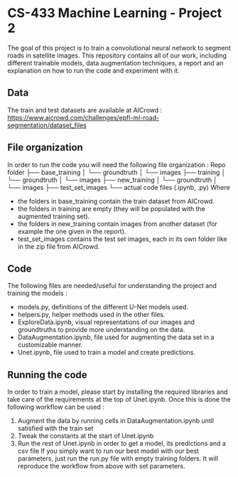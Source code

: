 # CS-433 Machine Learning - Project 2
The goal of this project is to train a convolutional neural network to segment roads in satellite images. This repository contains all of our work, including different trainable models, data augmentation techniques, a report and an explanation on how to run the code and experiment with it.
## Data
The train and test datasets are available at AICrowd : https://www.aicrowd.com/challenges/epfl-ml-road-segmentation/dataset_files
## File organization
In order to run the code you will need the following file organization : 
Repo folder
├── base_training
│   └── groundtruth
│   └── images
├── training
│   └── groundtruth
│   └── images
├── new_training
│   └── groundtruth
│   └── images
├── test_set_images
└── actual code files (.ipynb, .py)
Where 
- the folders in base_training contain the train dataset from AICrowd.
- the folders in training are empty (they will be populated with the augmented training set).
- the folders in new_training contain images from another dataset (for example the one given in the report).
- test_set_images contains the test set images, each in its own folder like in the zip file from AICrowd.
## Code
The following files are needed/useful for understanding the project and training the models :
- models.py, definitions of the different U-Net models used.
- helpers.py, helper methods used in the other files.
- ExploreData.ipynb, visual representations of our images and groundtruths to provide more understanding on the data.
- DataAugmentation.ipynb, file used for augmenting the data set in a customizable manner.
- Unet.ipynb, file used to train a model and create predictions.
## Running the code
In order to train a model, please start by installing the required libraries and take care of the requirements at the top of Unet.ipynb.
Once this is done the following workflow can be used : 
1) Augment the data by running cells in DataAugmentation.ipynb until satisfied with the train set
2) Tweak the constants at the start of Unet.ipynb
3) Run the rest of Unet.ipynb in order to get a model, its predictions and a csv file
If you simply want to run our best model with our best parameters, just run the run.py file with empty training folders. It will reproduce the workflow from above with set parameters.
